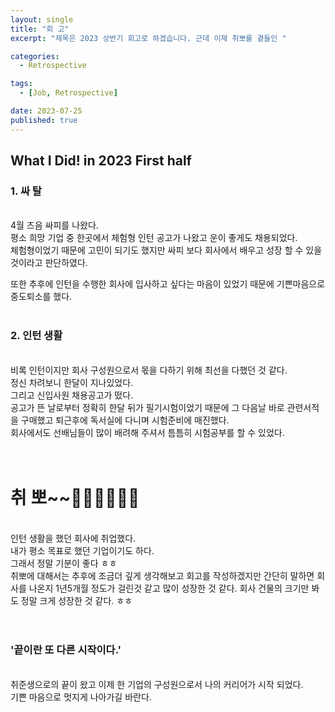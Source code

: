 ```yaml
---
layout: single
title: "회 고"
excerpt: "제목은 2023 상반기 회고로 하겠습니다. 근데 이제 취뽀를 곁들인 "

categories:
  - Retrospective

tags:
  - [Job, Retrospective]

date: 2023-07-25
published: true
---
```


## What I Did! in 2023 First half

### 1. 싸 탈

<br/>
4월 즈음 싸피를 나왔다.<br/>
평소 희망 기업 중 한곳에서 체험형 인턴 공고가 나왔고 운이 좋게도 채용되었다.<br/>
체험형이었기 때문에 고민이 되기도 했지만 싸피 보다 회사에서 배우고 성장 할 수 있을 것이라고 판단하였다.<br/>

또한 추후에 인턴을 수행한 회사에 입사하고 싶다는 마음이 있었기 때문에 기쁜마음으로 중도퇴소를 했다.
<br/><br/>

### 2. 인턴 생활

<br/>
비록 인턴이지만 회사 구성원으로서 몫을 다하기 위해 최선을 다했던 것 같다.<br/>
정신 차려보니 한달이 지나있었다.<br/>
그리고 신입사원 채용공고가 떴다.<br/>
공고가 뜬 날로부터 정확히 한달 뒤가 필기시험이었기 때문에 그 다음날 바로 관련서적을 구매했고 퇴근후에 독서실에 다니며 시험준비에 매진했다.<br/>
회사에서도 선배님들이 많이 배려해 주셔서 틈틈히 시험공부를 할 수 있었다.
<br/><br/><br/>

# 취 뽀~~🤗🤗🎉🎉🌞😆

<br/>
인턴 생활을 했던 회사에 취업했다.<br/>
내가 평소 목표로 했던 기업이기도 하다.<br/>
그래서 정말 기분이 좋다 ㅎㅎ <br/>
취뽀에 대해서는 추후에 조금더 깊게 생각해보고 회고를 작성하겠지만 간단히 말하면 회사를 나온지 1년5개월 정도가 걸린것 같고 많이 성장한 것 같다. 회사 건물의 크기만 봐도 정말 크게 성장한 것 같다. ㅎㅎ<br/>
<br/><br/>

### '끝이란 또 다른 시작이다.'

<br/>
취준생으로의 끝이 왔고 이제 한 기업의 구성원으로서 나의 커리어가 시작 되었다.<br/>
기쁜 마음으로 멋지게 나아가길 바란다.<br/>
